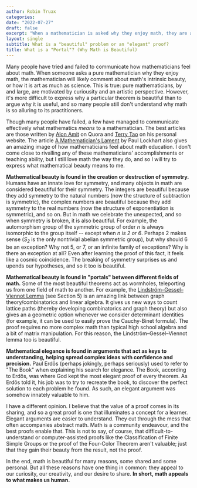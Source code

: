 ```yaml
---
author: Robin Truax
categories:
date: "2022-07-27"
draft: false
excerpt: "When a mathematician is asked why they enjoy math, they are as likely to comment about math's intrinsic beauty or artistic elements as they are to mention its usefulness or ubiquity in science. However, it is more difficult to express to non-mathematicians why a particular idea or proof is beautiful than why it is useful, and so the gap between mathematicians and non-mathematicians on why math is alluring persists. Mathematical beauty means something different to each person: in this post, I express what it means to me."
layout: single
subtitle: What is a "beautiful" problem or an "elegant" proof?
title: What is a "Portal"? (Why Math is Beautiful)
---
```

<p>Many people have tried and failed to communicate how mathematicians feel about math. When someone asks a pure mathematician why they enjoy math, the mathematician will likely comment about math's intrinsic beauty, or how it is art as much as science. This is true: pure mathematicians, by and large, are motivated by curiousity and an artistic perspective. However, it's more difficult to express why a particular theorem is beautiful than to argue why it is useful, and so many people still don't understand why math is so alluring to its practitioners.</p>
		  <p>Though many people have failed, a few have managed to communicate effectively what mathematics <i>means</i> to a mathematician. The best articles are those written by <a href="https://www.quora.com/What-makes-mathematics-beautiful/answer/Alon-Amit">Alon Amit</a> on Quora and <a href="https://terrytao.wordpress.com/career-advice/does-one-have-to-be-a-genius-to-do-maths/">Terry Tao</a> on his personal website. The article <a href="https://www.maa.org/external_archive/devlin/LockhartsLament.pdf">A Mathematician's Lament</a> by Paul Lockhart also gives an amazing image of how mathematicians feel about math education. I don't come close to rivalling any of these mathematicians' accomplishments or teaching ability, but I still love math the way they do, and so I will try to express what mathematical beauty means to me.</p>
		  <p><b>Mathematical beauty is found in the creation or destruction of symmetry.</b> Humans have an innate love for symmetry, and many objects in math are considered beautiful for their symmetry. The integers are beautiful because they add symmetry to the natural numbers (now the structure of subtraction is symmetric), the complex numbers are beautiful because they add symmetry to the real numbers (now the structure of exponentiation is symmetric), and so on. But in math we celebrate the unexpected, and so when symmetry is broken, it is also beautiful. For example, the automorphism group of the symmetric group of order <i>n</i> is always isomorphic to the group itself -- except when <i>n is 2 or 6</i>. Perhaps 2 makes sense (<i>S<sub>2</sub></i> is the only nontrivial abelian symmetric group), but why should 6 be an exception? Why not 5, or 7, or an infinite family of exceptions? Why is there an exception at all? Even after learning the proof of this fact, it feels like a cosmic coincidence. The breaking of symmetry surprises us and upends our hypotheses, and so it too is beautiful.</p>
		  <p><b>Mathematical beauty is found in "portals" between different fields of math.</b> Some of the most beautiful theorems act as wormholes, teleporting us from one field of math to another. For example, the <a href="http://web.stanford.edu/~truax/notes/Graph_Theory.pdf">Lindström–Gessel–Viennot Lemma</a> (see Section 5) is an amazing link between graph theory/combinatorics and linear algebra. It gives us new ways to count lattice paths (thereby developing combinatorics and graph theory) but also gives an a geometric option whenever we consider determinant identities (for example, it can be used to easily prove the Cauchy-Binet formula). The proof requires no more complex math than typical high school algebra and a bit of matrix manipulation. For this reason, the Lindström–Gessel–Viennot lemma too is beautiful.</p>
		  <p><b>Mathematical elegance is found in arguments that act as keys to understanding, helping spread complex ideas with confidence and precision.</b> Paul Erdős (perhaps jokingly, perhaps seriously) used to refer to "The Book" when explaining his search for elegance. The Book, according to Erdős, was where God kept the most elegant proof of every theorem. As Erdős told it, his job was to try to recreate the book, to discover the perfect solution to each problem he found. As such, an elegant argument was somehow innately valuable to him.</p>
		  <p>I have a different opinion. I believe that the value of a proof comes in its sharing, and so a great proof is one that illuminates a concept for a learner. Elegant arguments are easier to understand. They cut through the mess that often accompanies abstract math. Math is a community endeavour, and the best proofs enable that. This is not to say, of course, that difficult-to-understand or computer-assisted proofs like the Classification of Finite Simple Groups or the proof of the Four-Color Theorem aren't valuable; just that they gain their beauty from the result, not the proof.</p>
		  <p>In the end, math is beautiful for many reasons, some shared and some personal. But all these reasons have one thing in common: they appeal to our curiosity, our creativity, and our desire to share. <b>In short, math appeals to what makes us human.</b></p>
      